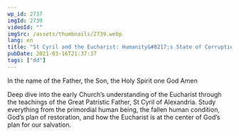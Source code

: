 ```yaml
---
wp_id: 2737
imgId: 2739
videoId: ""
imgSrc: /assets/thumbnails/2739.webp
lang: en
title: "St Cyril and the Eucharist: Humanity&#8217;s State of Corruption. by Fr. Anthony Mourad"
pubDate: 2021-03-16T21:37:37
tags: ["dd"]
---
```


<p>In the name of the Father, the Son, the Holy Spirit one God Amen</p>
<p>Deep dive into the early Church’s understanding of the Eucharist through the teachings of the Great Patristic Father, St Cyril of Alexandria. Study everything from the primordial human being, the fallen human condition, God’s plan of restoration, and how the Eucharist is at the center of God’s plan for our salvation.</p>
